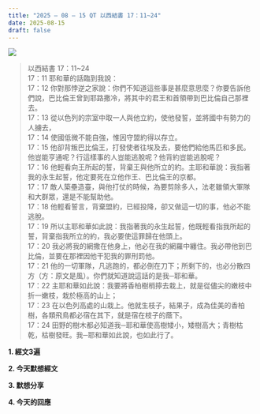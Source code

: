 ```yaml
---
title: "2025 – 08 – 15 QT 以西結書 17：11~24"
date: 2025-08-15
draft: false
---
```


![](/images/qt.jpg)
> 以西結書 17：11~24  
> 17：11 耶和華的話臨到我說：  
> 17：12 你對那悖逆之家說：你們不知道這些事是甚麼意思麼？你要告訴他們說，巴比倫王曾到耶路撒冷，將其中的君王和首領帶到巴比倫自己那裡去。  
> 17：13 從以色列的宗室中取一人與他立約，使他發誓，並將國中有勢力的人擄去，  
> 17：14 使國低微不能自強，惟因守盟約得以存立。  
> 17：15 他卻背叛巴比倫王，打發使者往埃及去，要他們給他馬匹和多民。他豈能亨通呢？行這樣事的人豈能逃脫呢？他背約豈能逃脫呢？  
> 17：16 他輕看向王所起的誓，背棄王與他所立的約。主耶和華說：我指著我的永生起誓，他定要死在立他作王、巴比倫王的京都。  
> 17：17 敵人築壘造臺，與他打仗的時候，為要剪除多人，法老雖領大軍隊和大群眾，還是不能幫助他。  
> 17：18 他輕看誓言，背棄盟約，已經投降，卻又做這一切的事，他必不能逃脫。  
> 17：19 所以主耶和華如此說：我指著我的永生起誓，他既輕看指我所起的誓，背棄指我所立的約，我必要使這罪歸在他頭上。  
> 17：20 我必將我的網撒在他身上，他必在我的網羅中纏住。我必帶他到巴比倫，並要在那裡因他干犯我的罪刑罰他。  
> 17：21 他的一切軍隊，凡逃跑的，都必倒在刀下；所剩下的，也必分散四方（方：原文是風）。你們就知道說這話的是我─耶和華。  
> 17：22 主耶和華如此說：我要將香柏樹梢擰去栽上，就是從儘尖的嫩枝中折一嫩枝，栽於極高的山上；  
> 17：23 在以色列高處的山栽上。他就生枝子，結果子，成為佳美的香柏樹，各類飛鳥都必宿在其下，就是宿在枝子的蔭下。  
> 17：24 田野的樹木都必知道我─耶和華使高樹矮小，矮樹高大；青樹枯乾，枯樹發旺。我─耶和華如此說，也如此行了。

**1. 經文3遍**

**2. 今天默想經文**

**3. 默想分享**

**4. 今天的回應**


